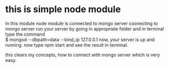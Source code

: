 # this is simple node module
In this module node module is connected to mongo server
coonecting to mongo server run your server by going in appropriate folder and in terminal type the command  
$ mongod --dbpath=data --bind_ip 127.0.0.1
now, your server is up and running.
now type npm start and see the result in terminal.

this clears my concepts, how to connect with mongo server which is very easy.
